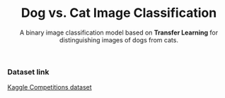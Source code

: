 <div align="center">
<h1>Dog vs. Cat Image Classification</h1>
<p>A binary image classification model based on <b>Transfer Learning</b> for distinguishing images of dogs from cats.</p>
</div>

<br>

### Dataset link
[Kaggle Competitions dataset](https://www.kaggle.com/competitions/dogs-vs-cats-redux-kernels-edition/data)
